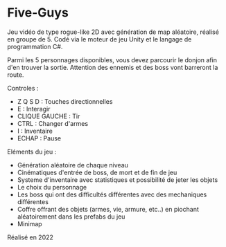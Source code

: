 # Five-Guys
Jeu vidéo de type rogue-like 2D avec génération de map aléatoire, réalisé en groupe de 5. Codé via le moteur de jeu Unity et le langage de programmation C#.

Parmi les 5 personnages disponibles, vous devez parcourir le donjon afin d'en trouver la sortie. Attention des ennemis et des boss vont barreront la route.


Controles : 
- Z Q S D : Touches directionnelles
- E : Interagir
- CLIQUE GAUCHE : Tir
- CTRL : Changer d'armes
- I : Inventaire
- ECHAP : Pause


Eléments du jeu : 
- Génération aléatoire de chaque niveau
- Cinématiques d'entrée de boss, de mort et de fin de jeu
- Systeme d'inventaire avec statistiques et possibilité de jeter les objets
- Le choix du personnage
- Les boss qui ont des difficultés différentes avec des mechaniques différentes
- Coffre offrant des objets (armes, vie, armure, etc..) en piochant aléatoirement dans les prefabs du jeu
- Minimap






Réalisé en 2022
